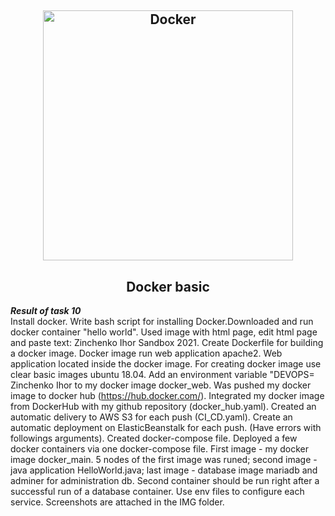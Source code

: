 <h2 align="center"> 
  <img alt="Docker" src="https://d1.awsstatic.com/acs/characters/Logos/Docker-Logo_Horizontel_279x131.b8a5c41e56b77706656d61080f6a0217a3ba356d.png" width="400"> 
</h2>
<h2 align="center"> Docker basic </h2>

***Result of task 10*** <br>
Install docker. Write bash script for installing Docker.Downloaded and run docker container "hello world". 
Used image with html page, edit html page and paste text: Zinchenko Ihor Sandbox 2021. Create Dockerfile for building a docker image. 
Docker image run web application apache2. Web application located inside the docker image. For creating docker image use clear basic images ubuntu 18.04. 
Add an environment variable "DEVOPS= Zinchenko Ihor to my docker image docker_web. Was pushed my docker image to docker hub (https://hub.docker.com/). 
Integrated my docker image from DockerHub with my github repository (docker_hub.yaml). Created an automatic delivery to AWS S3 for each push (CI_CD.yaml). 
Create an automatic deployment on ElasticBeanstalk for each push. (Have errors with followings arguments). Created docker-compose file. 
Deployed a few docker containers via one docker-compose file. First image - my docker image docker_main. 
5 nodes of the first image was runed; second image - java application HelloWorld.java; last image - database image mariadb and adminer for administration db.
Second container should be run right after a successful run of a database container. Use env files to configure each service. Screenshots are attached in the IMG folder.
